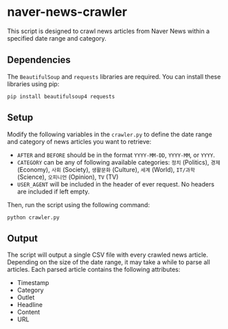 # naver-news-crawler

This script is designed to crawl news articles from Naver News within a specified date range and category.

## Dependencies

The `BeautifulSoup` and `requests` libraries are required. You can install these libraries using pip:

```
pip install beautifulsoup4 requests
```

## Setup

Modify the following variables in the `crawler.py` to define the date range and category of news articles you want to retrieve:

- `AFTER` and `BEFORE` should be in the format `YYYY-MM-DD`, `YYYY-MM`, or `YYYY`.
- `CATEGORY` can be any of following available categories: `정치` (Politics), `경제` (Economy), `사회` (Society), `생활문화` (Culture), `세계` (World), `IT/과학` (Science), `오피니언` (Opinion), `TV` (TV)
- `USER_AGENT` will be included in the header of ever request. No headers are included if left empty.

Then, run the script using the following command:

```
python crawler.py
```

## Output

The script will output a single CSV file with every crawled news article. Depending on the size of the date range, it may take a while to parse all articles. Each parsed article contains the following attributes:

- Timestamp
- Category
- Outlet
- Headline
- Content
- URL
